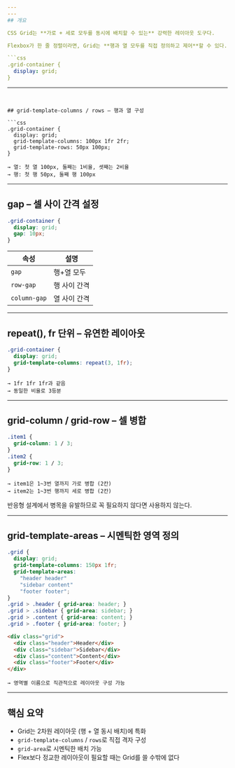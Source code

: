 ```yaml
---
---
## 개요

CSS Grid는 **가로 + 세로 모두를 동시에 배치할 수 있는** 강력한 레이아웃 도구다.

Flexbox가 한 줄 정렬이라면, Grid는 **행과 열 모두를 직접 정의하고 제어**할 수 있다.

```css
.grid-container {
  display: grid;
}

```

---
```


## grid-template-columns / rows – 행과 열 구성

```css
.grid-container {
  display: grid;
  grid-template-columns: 100px 1fr 2fr;
  grid-template-rows: 50px 100px;
}

```

```
→ 열: 첫 열 100px, 둘째는 1비율, 셋째는 2비율
→ 행: 첫 행 50px, 둘째 행 100px

```

---

## gap – 셀 사이 간격 설정

```css
.grid-container {
  display: grid;
  gap: 10px;
}

```

|속성|설명|
|---|---|
|`gap`|행+열 모두|
|`row-gap`|행 사이 간격|
|`column-gap`|열 사이 간격|

---

## repeat(), fr 단위 – 유연한 레이아웃

```css
.grid-container {
  display: grid;
  grid-template-columns: repeat(3, 1fr);
}

```

```
→ 1fr 1fr 1fr과 같음
→ 동일한 비율로 3등분

```

---

## grid-column / grid-row – 셀 병합

```css
.item1 {
  grid-column: 1 / 3;
}
.item2 {
  grid-row: 1 / 3;
}

```

```
→ item1은 1~3번 열까지 가로 병합 (2칸)
→ item2는 1~3번 행까지 세로 병합 (2칸)

```

반응형 설계에서 병목을 유발하므로 꼭 필요하지 않다면 사용하지 않는다.

---

## grid-template-areas – 시멘틱한 영역 정의

```css
.grid {
  display: grid;
  grid-template-columns: 150px 1fr;
  grid-template-areas:
    "header header"
    "sidebar content"
    "footer footer";
}
.grid > .header { grid-area: header; }
.grid > .sidebar { grid-area: sidebar; }
.grid > .content { grid-area: content; }
.grid > .footer { grid-area: footer; }

```

```html
<div class="grid">
  <div class="header">Header</div>
  <div class="sidebar">Sidebar</div>
  <div class="content">Content</div>
  <div class="footer">Footer</div>
</div>

```

```
→ 영역별 이름으로 직관적으로 레이아웃 구성 가능

```

---

## 핵심 요약

- Grid는 2차원 레이아웃 (행 + 열 동시 배치)에 특화
- `grid-template-columns` / `rows`로 직접 격자 구성
- `grid-area`로 시멘틱한 배치 가능
- Flex보다 정교한 레이아웃이 필요할 때는 Grid를 쓸 수밖에 없다